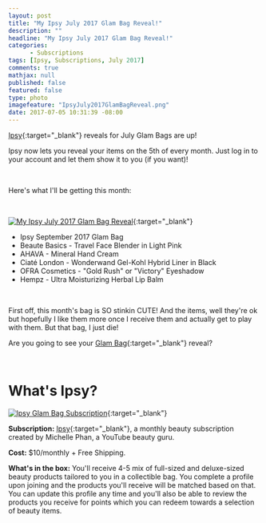 ```yaml
---
layout: post
title: "My Ipsy July 2017 Glam Bag Reveal!"
description: ""
headline: "My Ipsy July 2017 Glam Bag Reveal!"
categories: 
      - Subscriptions
tags: [Ipsy, Subscriptions, July 2017]
comments: true
mathjax: null
published: false
featured: false
type: photo
imagefeature: "IpsyJuly2017GlamBagReveal.png"
date: 2017-07-05 10:31:39 -08:00
---
```


<p></p>

[Ipsy](https://www.ipsy.com/new?cid=ppage_ref&sid=link&refer=uns8d){:target="_blank"} reveals for July Glam Bags are up!

Ipsy now lets you reveal your items on the 5th of every month. Just log in to your account and let them show it to you (if you want)!

<br>

Here's what I'll be getting this month:

<br>

[![My Ipsy July 2017 Glam Bag Reveal](http://whatsupmailbox.com/images/IpsyJuly2017GlamBagReveal.png)](https://www.ipsy.com/new?cid=ppage_ref&sid=link&refer=uns8d){:target="_blank"}

<ul>
<li>Ipsy September 2017 Glam Bag</li>
<li>Beaute Basics - Travel Face Blender in Light Pink</li>
<li>AHAVA - Mineral Hand Cream</li>
<li>Ciaté London - Wonderwand Gel-Kohl Hybrid Liner in Black</li>
<li>OFRA Cosmetics - "Gold Rush" or "Victory" Eyeshadow</li>
<li>Hempz - Ultra Moisturizing Herbal Lip Balm</li>
</ul>

<br>

First off, this month's bag is SO stinkin CUTE! And the items, well they're ok but hopefully I like them more once I receive them and actually get to play with them. But that bag, I just die!

Are you going to see your [Glam Bag](https://www.ipsy.com/new?cid=ppage_ref&sid=link&refer=uns8d){:target="_blank"} reveal?

<br>

# What's Ipsy?

[![Ipsy Glam Bag Subscription](http://whatsupmailbox.com/images/IpsyLogo.jpg)](https://www.ipsy.com/new?cid=ppage_ref&sid=link&refer=uns8d){:target="_blank"}

**Subscription:** [Ipsy](https://www.ipsy.com/new?cid=ppage_ref&sid=link&refer=uns8d){:target="_blank"}, a monthly beauty subscription created by Michelle Phan, a YouTube beauty guru.

**Cost:** $10/monthly + Free Shipping.

**What's in the box:** You'll receive 4-5 mix of full-sized and deluxe-sized beauty products tailored to you in a collectible bag. You complete a profile upon joining and the products you'll receive will be matched based on that. You can update this profile any time and you'll also be able to review the products you receive for points which you can redeem towards a selection of beauty items.
